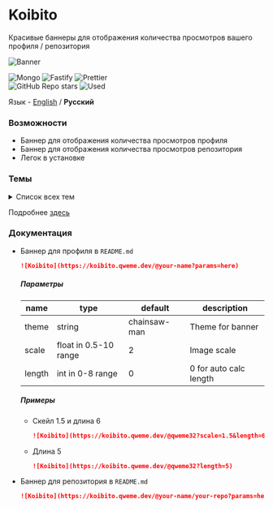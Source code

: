 # Koibito
Красивые баннеры для отображения количества просмотров вашего профиля / репозитория  

![Banner](https://koibito.qweme.dev/@qweme32/koibito?length=5)

![Mongo](https://img.shields.io/badge/MongoDB-4EA94B?logo=mongodb&logoColor=white) ![Fastify](https://img.shields.io/badge/Fastify-111?logo=fastify) ![Prettier](https://img.shields.io/badge/Prettier-1A2C34?logo=Prettier&logoColor=F7BA3E)  
![GitHub Repo stars](https://img.shields.io/github/stars/qweme32/koibito?logo=github&logoColor=white&label=Stars%20%20&labelColor=100000&color=f5de47)
![Used](https://img.shields.io/badge/dynamic/json?url=https%3A%2F%2Fkoibito.qweme.dev%2Fusages&query=%24.value&logo=github&logoColor=white&label=Used&labelColor=100000&color=white)

Язык - [English](/README.md) / **Русский**

### Возможности
- Баннер для отображения количества просмотров профиля
- Баннер для отображения количества просмотров репозитория
- Легок в установке

### Темы
<details><summary>Список всех тем</summary>

| Имя | Автор | Превью |
|-----|-------|--------|
| chainsaw-man | [@tremscreeper](https://t.me/tremscreeper) |![Chainsaw-Man](https://koibito.qweme.dev/demo?theme=chainsaw-man) |
| rule34 | rule34 artist |![Chainsaw-Man](https://koibito.qweme.dev/demo?theme=rule34) |

</details>

Подробнее [здесь](/themes_ru.md)

### Документация
- Баннер для профиля
    в `README.md`
    ```md
    ![Koibito](https://koibito.qweme.dev/@your-name?params=here)
    ```

    ##### Параметры
    | name   | type                  | default      | description             |
    |--------|-----------------------|--------------|-------------------------|
    | theme  | string                | chainsaw-man | Theme for banner        |
    | scale  | float in 0.5-10 range | 2            | Image scale             |
    | length | int in 0-8 range      | 0            | 0 for auto calc length  |

    ##### Примеры
    - Скейл 1.5 и длина 6
        ```md
        ![Koibito](https://koibito.qweme.dev/@qweme32?scale=1.5&length=6)
        ```
    - Длина 5
        ```md
        ![Koibito](https://koibito.qweme.dev/@qweme32?length=5)
        ```
- Баннер для репозитория
    в `README.md`
    ```md
    ![Koibito](https://koibito.qweme.dev/@your-name/your-repo?params=here)
    ```